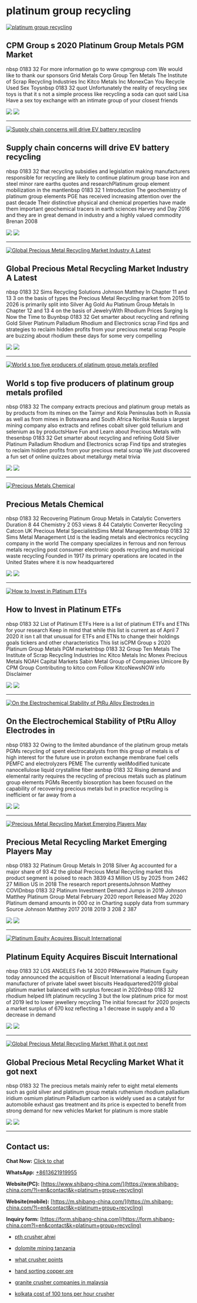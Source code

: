 # platinum group recycling

<a href="https://swt.shibang-china.com/?l=en&img&k=platinum+group+recycling" target="_blank">![platinum group recycling](http://static.shibang-china.com/all-800x300/954.jpg)</a>

## CPM Group s 2020 Platinum Group Metals PGM Market
nbsp 0183 32 For more information go to www cpmgroup com We would like to thank our sponsors Grid Metals Corp Group Ten Metals The Institute of Scrap Recycling Industries Inc Kitco Metals Inc MonexCan You Recycle Used Sex Toysnbsp 0183 32 quot Unfortunately the reality of recycling sex toys is that it s not a simple process like recycling a soda can quot said Lisa Have a sex toy exchange with an intimate group of your closest friends


<a href="https://whatsapp.shibangsoft.com/WhatsApp.php" target="_blank" title="WhatsApp">![](http://static.shibang-china.com/icon/whatsapp.png)</a> <a href="https://swt.shibang-china.com/?l=en&icon&k=platinum+group+recycling" target="_blank">![](http://static.shibang-china.com/icon/chat-en.png)</a>

---

<a href="https://swt.shibang-china.com/?l=en&img&k=platinum+group+recycling" target="_blank">![Supply chain concerns will drive EV battery recycling](http://static.shibang-china.com/all-800x300/1513.jpg)</a>

## Supply chain concerns will drive EV battery recycling
nbsp 0183 32 that recycling subsidies and legislation making manufacturers responsible for recycling are likely to continue platinum group base iron and steel minor rare earths quotes and researchPlatinum group element mobilization in the mantlenbsp 0183 32 1 Introduction The geochemistry of platinum group elements PGE has received increasing attention over the past decade Their distinctive physical and chemical properties have made them important geochemical tracers in earth sciences Harvey and Day 2016 and they are in great demand in industry and a highly valued commodity Brenan 2008


<a href="https://whatsapp.shibangsoft.com/WhatsApp.php" target="_blank" title="WhatsApp">![](http://static.shibang-china.com/icon/whatsapp.png)</a> <a href="https://swt.shibang-china.com/?l=en&icon&k=platinum+group+recycling" target="_blank">![](http://static.shibang-china.com/icon/chat-en.png)</a>

---

<a href="https://swt.shibang-china.com/?l=en&img&k=platinum+group+recycling" target="_blank">![Global Precious Metal Recycling Market Industry A Latest](http://static.shibang-china.com/all-800x300/640.jpg)</a>

## Global Precious Metal Recycling Market Industry A Latest
nbsp 0183 32 Sims Recycling Solutions Johnson Matthey In Chapter 11 and 13 3 on the basis of types the Precious Metal Recycling market from 2015 to 2026 is primarily split into Silver Ag Gold Au Platinum Group Metals In Chapter 12 and 13 4 on the basis of JewelryWith Rhodium Prices Surging Is Now the Time to Buynbsp 0183 32 Get smarter about recycling and refining Gold Silver Platinum Palladium Rhodium and Electronics scrap Find tips and strategies to reclaim hidden profits from your precious metal scrap People are buzzing about rhodium these days for some very compelling


<a href="https://whatsapp.shibangsoft.com/WhatsApp.php" target="_blank" title="WhatsApp">![](http://static.shibang-china.com/icon/whatsapp.png)</a> <a href="https://swt.shibang-china.com/?l=en&icon&k=platinum+group+recycling" target="_blank">![](http://static.shibang-china.com/icon/chat-en.png)</a>

---

<a href="https://swt.shibang-china.com/?l=en&img&k=platinum+group+recycling" target="_blank">![World s top five producers of platinum group metals profiled](http://static.shibang-china.com/all-800x300/1290.jpg)</a>

## World s top five producers of platinum group metals profiled
nbsp 0183 32 The company extracts precious and platinum group metals as by products from its mines on the Taimyr and Kola Peninsulas both in Russia as well as from mines in Botswana and South Africa Norilsk Russia s largest mining company also extracts and refines cobalt silver gold tellurium and selenium as by productsHave Fun and Learn about Precious Metals with thesenbsp 0183 32 Get smarter about recycling and refining Gold Silver Platinum Palladium Rhodium and Electronics scrap Find tips and strategies to reclaim hidden profits from your precious metal scrap We just discovered a fun set of online quizzes about metallurgy metal trivia


<a href="https://whatsapp.shibangsoft.com/WhatsApp.php" target="_blank" title="WhatsApp">![](http://static.shibang-china.com/icon/whatsapp.png)</a> <a href="https://swt.shibang-china.com/?l=en&icon&k=platinum+group+recycling" target="_blank">![](http://static.shibang-china.com/icon/chat-en.png)</a>

---

<a href="https://swt.shibang-china.com/?l=en&img&k=platinum+group+recycling" target="_blank">![Precious Metals Chemical](http://static.shibang-china.com/all-800x300/988.jpg)</a>

## Precious Metals Chemical
nbsp 0183 32 Recovering Platinum Group Metals in Catalytic Converters Duration 8 44 Chemistry 2 053 views 8 44 Catalytic Converter Recycling Catcon UK Precious Metal SpecialistsSims Metal Managementnbsp 0183 32 Sims Metal Management Ltd is the leading metals and electronics recycling company in the world The company specializes in ferrous and non ferrous metals recycling post consumer electronic goods recycling and municipal waste recycling Founded in 1917 its primary operations are located in the United States where it is now headquartered


<a href="https://whatsapp.shibangsoft.com/WhatsApp.php" target="_blank" title="WhatsApp">![](http://static.shibang-china.com/icon/whatsapp.png)</a> <a href="https://swt.shibang-china.com/?l=en&icon&k=platinum+group+recycling" target="_blank">![](http://static.shibang-china.com/icon/chat-en.png)</a>

---

<a href="https://swt.shibang-china.com/?l=en&img&k=platinum+group+recycling" target="_blank">![How to Invest in Platinum ETFs](http://static.shibang-china.com/all-800x300/1340.jpg)</a>

## How to Invest in Platinum ETFs
nbsp 0183 32 List of Platinum ETFs Here is a list of platinum ETFs and ETNs for your research Keep in mind that while this list is current as of April 7 2020 it isn t all that unusual for ETFs and ETNs to change their holdings goals tickers and other characteristics This list isCPM Group s 2020 Platinum Group Metals PGM marketnbsp 0183 32 Group Ten Metals The Institute of Scrap Recycling Industries Inc Kitco Metals Inc Monex Precious Metals NOAH Capital Markets Sabin Metal Group of Companies Umicore By CPM Group Contributing to kitco com Follow KitcoNewsNOW info Disclaimer


<a href="https://whatsapp.shibangsoft.com/WhatsApp.php" target="_blank" title="WhatsApp">![](http://static.shibang-china.com/icon/whatsapp.png)</a> <a href="https://swt.shibang-china.com/?l=en&icon&k=platinum+group+recycling" target="_blank">![](http://static.shibang-china.com/icon/chat-en.png)</a>

---

<a href="https://swt.shibang-china.com/?l=en&img&k=platinum+group+recycling" target="_blank">![On the Electrochemical Stability of PtRu Alloy Electrodes in](http://static.shibang-china.com/all-800x300/1308.jpg)</a>

## On the Electrochemical Stability of PtRu Alloy Electrodes in
nbsp 0183 32 Owing to the limited abundance of the platinum group metals PGMs recycling of spent electrocatalysts from this group of metals is of high interest for the future use in proton exchange membrane fuel cells PEMFC and electrolyzers PEME The currently wellModified tunicate nanocellulose liquid crystalline fiber asnbsp 0183 32 Rising demand and elemental rarity requires the recycling of precious metals such as platinum group elements PGMs Recently biosorption has been focused on the capability of recovering precious metals but in practice recycling is inefficient or far away from a


<a href="https://whatsapp.shibangsoft.com/WhatsApp.php" target="_blank" title="WhatsApp">![](http://static.shibang-china.com/icon/whatsapp.png)</a> <a href="https://swt.shibang-china.com/?l=en&icon&k=platinum+group+recycling" target="_blank">![](http://static.shibang-china.com/icon/chat-en.png)</a>

---

<a href="https://swt.shibang-china.com/?l=en&img&k=platinum+group+recycling" target="_blank">![Precious Metal Recycling Market Emerging Players May](http://static.shibang-china.com/all-800x300/1040.jpg)</a>

## Precious Metal Recycling Market Emerging Players May
nbsp 0183 32 Platinum Group Metals In 2018 Silver Ag accounted for a major share of 93 42 the global Precious Metal Recycling market this product segment is poised to reach 3839 43 Million US by 2025 from 2462 27 Million US in 2018 The research report presentsJohnson Matthey COVIDnbsp 0183 32 Platinum Investment Demand Jumps in 2019 Johnson Matthey Platinum Group Metal February 2020 report Released May 2020 Platinum demand amounts in 000 oz in Charting supply data from summary Source Johnson Matthey 2017 2018 2019 3 208 2 387


<a href="https://whatsapp.shibangsoft.com/WhatsApp.php" target="_blank" title="WhatsApp">![](http://static.shibang-china.com/icon/whatsapp.png)</a> <a href="https://swt.shibang-china.com/?l=en&icon&k=platinum+group+recycling" target="_blank">![](http://static.shibang-china.com/icon/chat-en.png)</a>

---

<a href="https://swt.shibang-china.com/?l=en&img&k=platinum+group+recycling" target="_blank">![Platinum Equity Acquires Biscuit International](http://static.shibang-china.com/all-800x300/28.jpg)</a>

## Platinum Equity Acquires Biscuit International
nbsp 0183 32 LOS ANGELES Feb 14 2020 PRNewswire  Platinum Equity today announced the acquisition of Biscuit International a leading European manufacturer of private label sweet biscuits Headquartered2019 global platinum market balanced with surplus forecast in 2020nbsp 0183 32 rhodium helped lift platinum recycling 3 but the low platinum price for most of 2019 led to lower jewellery recycling The initial forecast for 2020 projects a market surplus of 670 koz reflecting a 1 decrease in supply and a 10 decrease in demand


<a href="https://whatsapp.shibangsoft.com/WhatsApp.php" target="_blank" title="WhatsApp">![](http://static.shibang-china.com/icon/whatsapp.png)</a> <a href="https://swt.shibang-china.com/?l=en&icon&k=platinum+group+recycling" target="_blank">![](http://static.shibang-china.com/icon/chat-en.png)</a>

---

<a href="https://swt.shibang-china.com/?l=en&img&k=platinum+group+recycling" target="_blank">![Global Precious Metal Recycling Market What it got next](http://static.shibang-china.com/all-800x300/994.jpg)</a>

## Global Precious Metal Recycling Market What it got next
nbsp 0183 32 The precious metals mainly refer to eight metal elements such as gold silver and platinum group metals ruthenium rhodium palladium iridium osmium platinum Palladium carbon is widely used as a catalyst for automobile exhaust gas treatment and its price is expected to benefit from strong demand for new vehicles Market for platinum is more stable

<a href="https://whatsapp.shibangsoft.com/WhatsApp.php" target="_blank" title="WhatsApp">![](http://static.shibang-china.com/icon/whatsapp.png)</a> <a href="https://swt.shibang-china.com/?l=en&icon&k=platinum+group+recycling" target="_blank">![](http://static.shibang-china.com/icon/chat-en.png)</a>

---
## Contact us:

**Chat Now:** [Click to chat](https://swt.shibang-china.com?l=en&contact&k=platinum+group+recycling)

**WhatsApp:**  [+8613621919955](https://whatsapp.shibangsoft.com/WhatsApp.php)

**Website(PC):** [https://www.shibang-china.com/](https://www.shibang-china.com/?l=en&contact&k=platinum+group+recycling)

**Website(mobile):** [https://m.shibang-china.com/](https://m.shibang-china.com/?l=en&contact&k=platinum+group+recycling)

**Inquiry form:** [https://form.shibang-china.com](https://form.shibang-china.com?l=en&contact&k=platinum+group+recycling)

* [pth crusher ahwi](../170/pth%20crusher%20ahwi.md)

* [dolomite mining tanzania](../163/dolomite%20mining%20tanzania.md)

* [what crusher points](../166/what%20crusher%20points.md)

* [hand sorting copper ore](../164/hand%20sorting%20copper%20ore.md)

* [granite crusher companies in malaysia](../169/granite%20crusher%20companies%20in%20malaysia.md)

* [kolkata cost of 100 tons per hour crusher](../165/kolkata%20cost%20of%20100%20tons%20per%20hour%20crusher.md)